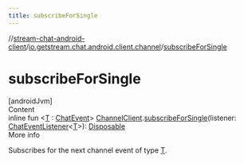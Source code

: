 ```yaml
---
title: subscribeForSingle
---
```

//[stream-chat-android-client](../../index.md)/[io.getstream.chat.android.client.channel](index.md)/[subscribeForSingle](subscribeForSingle.md)



# subscribeForSingle  
[androidJvm]  
Content  
inline fun &lt;[T](subscribeForSingle.md) : [ChatEvent](../io.getstream.chat.android.client.events/ChatEvent/index.md)&gt; [ChannelClient](ChannelClient/index.md).[subscribeForSingle](subscribeForSingle.md)(listener: [ChatEventListener](../io.getstream.chat.android.client/ChatEventListener/index.md)&lt;[T](subscribeForSingle.md)&gt;): [Disposable](../io.getstream.chat.android.client.utils.observable/Disposable/index.md)  
More info  


Subscribes for the next channel event of type [T](subscribeForSingle.md).

  



